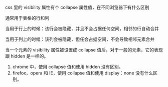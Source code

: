 css 里的 visibility 属性有个 collapse 属性值，在不同浏览器下有什么区别

通常用于表格的行和列

当用于行上的时候：该行会被隐藏，并且不会占据任何空间，相邻的行自动合并

当用于列上的时候：该列会被隐藏，但任会占据空间，不会导致相邻元素合并

当一个元素的 visibility 属性被设置成 collapse 值后，对于一般的元素，它的表现跟 hidden 是一样的。

1. chrome 中，使用 collapse 值和使用 hidden 没有区别。
2. firefox，opera 和 IE，使用 collapse 值和使用 display：none 没有什么区别。
